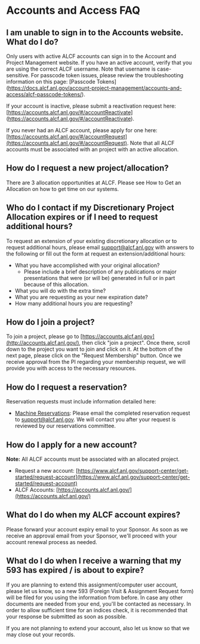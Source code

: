 # Accounts and Access FAQ

## I am unable to sign in to the Accounts website. What do I do?
Only users with active ALCF accounts can sign in to the Account and Project Management website. If you have an active account, verify that you are using the correct ALCF username. Note that username is case-sensitive. For passcode token issues, please review the troubleshooting information on this page: [Passcode Tokens] (https://docs.alcf.anl.gov/account-project-management/accounts-and-access/alcf-passcode-tokens/).

If your account is inactive, please submit a reactivation request here: [https://accounts.alcf.anl.gov/#/accountReactivate] (https://accounts.alcf.anl.gov/#/accountReactivate).

If you never had an ALCF account, please apply for one here: [https://accounts.alcf.anl.gov/#/accountRequest](https://accounts.alcf.anl.gov/#/accountRequest). Note that all ALCF accounts must be associated with an project with an active allocation.

## How do I request a new project/allocation?
There are 3 allocation opportunities at ALCF. Please see How to Get an Allocation on how to get time on our systems.

## Who do I contact if my Discretionary Project Allocation expires or if I need to request additional hours?
To request an extension of your existing discretionary allocation or to request additional hours, please email support@alcf.anl.gov with answers to the following or fill out the form at request an extension/additional hours:
- What you have accomplished with your original allocation?
  - Please include a brief description of any publications or major presentations that were (or will be) generated in full or in part because of this allocation.
- What you will do with the extra time?
- What you are requesting as your new expiration date?
- How many additional hours you are requesting?

## How do I join a project?
To join a project, please go to [https://accounts.alcf.anl.gov](http://accounts.alcf.anl.gov/), then click "join a project". Once there, scroll down to the project you want to join and click on it. At the bottom of the next page, please click on the "Request Membership" button. Once we receive approval from the PI regarding your membership request, we will provide you with access to the necessary resources.

## How do I request a reservation?
Reservation requests must include information detailed here: 

- [Machine Reservations](../../running-jobs/machine-reservations.md): Please email the completed reservation request to [support@alcf.anl.gov](mailto:support@alcf.anl.gov). We will contact you after your request is reviewed by our reservations committee.

## How do I apply for a new account?
**Note:** All ALCF accounts must be associated with an allocated project.

- Request a new account: [https://www.alcf.anl.gov/support-center/get-started/request-account](https://www.alcf.anl.gov/support-center/get-started/request-account)
- ALCF Accounts: [https://accounts.alcf.anl.gov/](https://accounts.alcf.anl.gov/)

## What do I do when my ALCF account expires?
Please forward your account expiry email to your Sponsor. As soon as we receive an approval email from your Sponsor, we'll proceed with your account renewal process as needed.

## What do I do when I receive a warning that my 593 has expired / is about to expire?
If you are planning to extend this assignment/computer user account, please let us know, so a new 593 (Foreign Visit & Assignment Request form) will be filed for you using the information from before. In case any other documents are needed from your end, you'll be contacted as necessary. In order to allow sufficient time for an indices check, it is recommended that your response be submitted as soon as possible.

If you are not planning to extend your account, also let us know so that we may close out your records.

